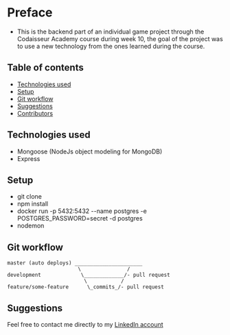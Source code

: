 # Preface
- This is the backend part of an individual game project through the Codaisseur Academy course during week 10, the goal of the project was to use a new technology from the ones learned during the course.

## Table of contents

- [Technologies used](#Technologies-used)
- [Setup](#Setup)
- [Git workflow](#Git-workflow)
- [Suggestions](#Suggestions)
- [Contributors](#Contributors)

## Technologies used
- Mongoose (NodeJs object modeling for MongoDB)
- Express

## Setup
- git clone
- npm install
- docker run -p 5432:5432 --name postgres -e POSTGRES_PASSWORD=secret -d postgres
- nodemon

## Git workflow

```
master (auto deploys) ______________________
                       \               /
development             \_____________/- pull request
                         \           /
feature/some-feature      \_commits_/- pull request
```

## Suggestions

Feel free to contact me directly to my [LinkedIn account](https://www.linkedin.com/in/marlon-saul-palpa-zavala-539620183/)
